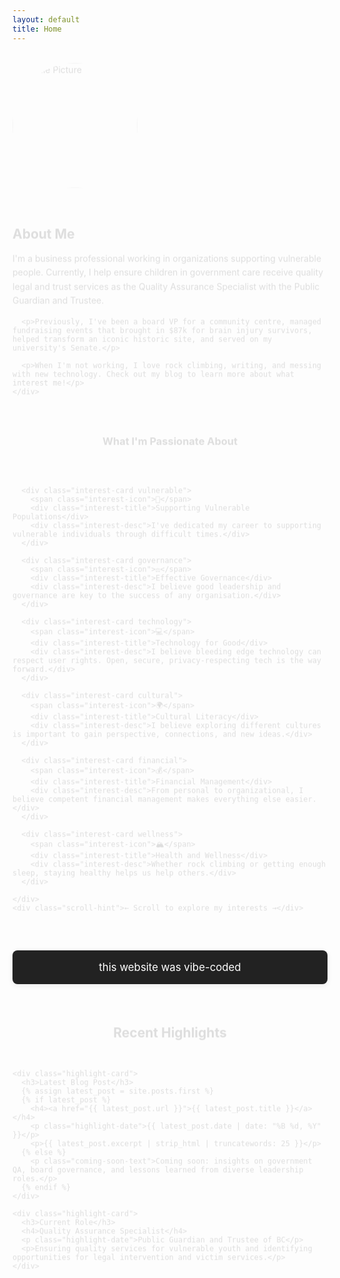 ```yaml
---
layout: default
title: Home
---
```


<section class="hero-section">
  <div class="hero-content">
    <img src="{{ site.baseurl }}/assets/images/PXL_20241224_214716982.NIGHT.jpg" 
         alt="Profile Picture" 
         class="profile-image">
    <div class="hero-text">
      <h2>About Me</h2>
      <p>I'm a business professional working in organizations supporting vulnerable people. Currently, I help ensure children in government care receive quality legal and trust services as the Quality Assurance Specialist with the Public Guardian and Trustee.</p>
      
      <p>Previously, I've been a board VP for a community centre, managed fundraising events that brought in $87k for brain injury survivors, helped transform an iconic historic site, and served on my university's Senate.</p>
      
      <p>When I'm not working, I love rock climbing, writing, and messing with new technology. Check out my blog to learn more about what interest me!</p>
    </div>
  </div>
</section>

<section class="interests-section">
  <h3>What I'm Passionate About</h3>
  <div class="interests-container">
    <div class="interests-scroll">
      
      <div class="interest-card vulnerable">
        <span class="interest-icon">🤝</span>
        <div class="interest-title">Supporting Vulnerable Populations</div>
        <div class="interest-desc">I've dedicated my career to supporting vulnerable individuals through difficult times.</div>
      </div>

      <div class="interest-card governance">
        <span class="interest-icon">⚖️</span>
        <div class="interest-title">Effective Governance</div>
        <div class="interest-desc">I believe good leadership and governance are key to the success of any organisation.</div>
      </div>

      <div class="interest-card technology">
        <span class="interest-icon">💻</span>
        <div class="interest-title">Technology for Good</div>
        <div class="interest-desc">I believe bleeding edge technology can respect user rights. Open, secure, privacy-respecting tech is the way forward.</div>
      </div>

      <div class="interest-card cultural">
        <span class="interest-icon">🌍</span>
        <div class="interest-title">Cultural Literacy</div>
        <div class="interest-desc">I believe exploring different cultures is important to gain perspective, connections, and new ideas.</div>
      </div>

      <div class="interest-card financial">
        <span class="interest-icon">💰</span>
        <div class="interest-title">Financial Management</div>
        <div class="interest-desc">From personal to organizational, I believe competent financial management makes everything else easier.</div>
      </div>

      <div class="interest-card wellness">
        <span class="interest-icon">🏔️</span>
        <div class="interest-title">Health and Wellness</div>
        <div class="interest-desc">Whether rock climbing or getting enough sleep, staying healthy helps us help others.</div>
      </div>

    </div>
    <div class="scroll-hint">← Scroll to explore my interests →</div>
  </div>
</section>

<div id="vibe-banner" style="background: #222; color: #fff; text-align: center; padding: 1em; cursor: pointer; font-size: 1.2em; margin-bottom: 2rem; border-radius: 8px; box-shadow: 0 2px 8px rgba(0,0,0,0.08);">
  this website was vibe-coded
</div>

<section class="highlights-section">
  <h2>Recent Highlights</h2>
  <div class="highlights-grid">

    <div class="highlight-card">
      <h3>Latest Blog Post</h3>
      {% assign latest_post = site.posts.first %}
      {% if latest_post %}
        <h4><a href="{{ latest_post.url }}">{{ latest_post.title }}</a></h4>
        <p class="highlight-date">{{ latest_post.date | date: "%B %d, %Y" }}</p>
        <p>{{ latest_post.excerpt | strip_html | truncatewords: 25 }}</p>
      {% else %}
        <p class="coming-soon-text">Coming soon: insights on government QA, board governance, and lessons learned from diverse leadership roles.</p>
      {% endif %}
    </div>

    <div class="highlight-card">
      <h3>Current Role</h3>
      <h4>Quality Assurance Specialist</h4>
      <p class="highlight-date">Public Guardian and Trustee of BC</p>
      <p>Ensuring quality services for vulnerable youth and identifying opportunities for legal intervention and victim services.</p>
    </div>

  </div>
</section>

<style>
/* Home Page Styles */
.hero-section {
  margin-bottom: 3rem;
}

.hero-content {
  display: flex;
  align-items: center;
  gap: 2rem;
  flex-wrap: wrap;
}

.profile-image {
  width: 200px;
  height: 200px;
  border-radius: 50%;
  object-fit: cover;
  border: 4px solid var(--border);
  transition: transform 0.3s ease, box-shadow 0.3s ease;
  flex-shrink: 0;
}

.profile-image:hover {
  box-shadow: 0 8px 25px var(--shadow-hover);
}
.hero-text {
  flex: 1;
  min-width: 300px;
}

.hero-text h2 {
  color: var(--text-primary);
  margin-bottom: 1rem;
}

.hero-text p {
  color: var(--text-primary);
  line-height: 1.6;
  margin-bottom: 1rem;
}

/* Interests Section */
.interests-section {
  margin: 3rem 0;
}

.interests-section h3 {
  color: var(--text-primary);
  margin-bottom: 1.5rem;
  text-align: center;
}

.interests-container {
  margin: 2rem 0;
}

.interests-scroll {
  display: flex;
  overflow-x: auto;
  gap: 1rem;
  padding: 1rem 0;
  scroll-behavior: smooth;
  -webkit-overflow-scrolling: touch;
}

.interests-scroll::-webkit-scrollbar {
  height: 6px;
}

.interests-scroll::-webkit-scrollbar-track {
  background: var(--bg-secondary);
  border-radius: 3px;
}

.interests-scroll::-webkit-scrollbar-thumb {
  background: var(--accent);
  border-radius: 3px;
}

.interests-scroll::-webkit-scrollbar-thumb:hover {
  background: var(--accent-hover);
}

.interest-card {
  width: 200px;
  height: 200px;
  color: white;
  padding: 1.25rem;
  border-radius: 12px;
  text-align: center;
  transition: transform 0.3s ease, box-shadow 0.3s ease;
  cursor: pointer;
  flex-shrink: 0;
  display: flex;
  flex-direction: column;
  justify-content: center;
  word-wrap: break-word;
  overflow-wrap: break-word;
}

.interest-card:hover {
  transform: translateY(-5px);
  box-shadow: 0 10px 25px rgba(0,0,0,0.2);
}

.interest-card.vulnerable {
  background: linear-gradient(135deg, #667eea 0%, #764ba2 100%);
}

.interest-card.governance {
  background: linear-gradient(135deg, #f093fb 0%, #f5576c 100%);
}

.interest-card.technology {
  background: linear-gradient(135deg, #4facfe 0%, #00f2fe 100%);
}

.interest-card.cultural {
  background: linear-gradient(135deg, #43e97b 0%, #38f9d7 100%);
}

.interest-card.financial {
  background: linear-gradient(135deg, #fa709a 0%, #fee140 100%);
}

.interest-card.wellness {
  background: linear-gradient(135deg, #a8edea 0%, #fed6e3 100%);
  color: #333;
}

.interest-icon {
  font-size: 1.8rem;
  margin-bottom: 0.5rem;
  display: block;
}

.interest-title {
  font-weight: bold;
  margin-bottom: 0.5rem;
  font-size: 0.85rem;
  line-height: 1.2;
}

.interest-desc {
  font-size: 0.75rem;
  opacity: 0.95;
  line-height: 1.3;
  overflow: hidden;
  text-overflow: ellipsis;
}

.scroll-hint {
  text-align: center;
  color: var(--text-secondary);
  font-size: 0.9rem;
  margin-top: 0.5rem;
}

.site-description {
  text-align: center;
  color: var(--text-secondary);
  font-size: 1.1rem;
  max-width: 700px;
  margin: 2rem auto 0;
  line-height: 1.6;
}

/* Highlights Section */
.highlights-section {
  margin: 3rem 0;
}

.highlights-section h2 {
  color: var(--text-primary);
  margin-bottom: 2rem;
  text-align: center;
}

.highlights-grid {
  display: grid;
  grid-template-columns: repeat(auto-fit, minmax(300px, 1fr));
  gap: 2rem;
}

.highlight-card {
  background: var(--bg-secondary);
  border: 1px solid var(--border);
  border-radius: 0.75rem;
  padding: 2rem;
  transition: transform 0.3s ease, box-shadow 0.3s ease;
}

.highlight-card:hover {
  transform: translateY(-4px);
  box-shadow: 0 8px 25px var(--shadow-hover);
}

.highlight-card h3 {
  color: var(--accent);
  margin-bottom: 1rem;
  font-size: 1.1rem;
}

.highlight-card h4 {
  color: var(--text-primary);
  margin-bottom: 0.5rem;
}

.highlight-card h4 a {
  color: var(--text-primary);
  text-decoration: none;
  transition: color 0.2s ease;
}

.highlight-card h4 a:hover {
  color: var(--accent);
}

.highlight-date {
  color: var(--text-secondary);
  font-size: 0.9rem;
  margin-bottom: 1rem !important;
  font-style: italic;
}

.highlight-card p {
  color: var(--text-secondary);
  line-height: 1.6;
  margin-bottom: 0;
}

.coming-soon-text {
  color: var(--text-secondary) !important;
  font-style: italic;
}

/* Mobile responsive */
@media (max-width: 768px) {
  .hero-content {
    flex-direction: column;
    text-align: center;
  }
  
  .profile-image {
    width: 150px;
    height: 150px;
  }
  
  .interest-card {
    width: 180px;
    height: 180px;
    padding: 1rem;
  }
  
  .interest-title {
    font-size: 0.8rem;
  }
  
  .interest-desc {
    font-size: 0.7rem;
  }
  
  .highlights-grid {
    grid-template-columns: 1fr;
    gap: 1rem;
  }
  
  .highlight-card {
    padding: 1.5rem;
  }
}

@media (max-width: 480px) {
  .interest-card {
    width: 160px;
    height: 160px;
    padding: 0.875rem;
  }
  
  .interest-title {
    font-size: 0.75rem;
  }
  
  .interest-desc {
    font-size: 0.65rem;
  }
}

/* Smooth animations */
.hero-section,
.interests-section,
.highlights-section {
  animation: fadeInUp 0.6s ease-out;
}

@keyframes fadeInUp {
  from {
    opacity: 0;
    transform: translateY(20px);
  }
  to {
    opacity: 1;
    transform: translateY(0);
  }
}
</style>

<script>
// Add smooth scrolling behavior for the interests section
document.addEventListener('DOMContentLoaded', function() {
  const interestCards = document.querySelectorAll('.interest-card');
  
  interestCards.forEach(card => {
    card.addEventListener('click', function() {
      this.style.transform = 'scale(0.95) translateY(-5px)';
      setTimeout(() => {
        this.style.transform = '';
      }, 150);
    });
  });

  // Banner click handler
  var banner = document.getElementById('vibe-banner');
  if (banner) {
    banner.onclick = function() {
      alert("I don't want to pretend my programming skills are better than they are. Pay someone to make a website for you if you can afford it. Jekyll and Github pages is a great option for anyone looking to create a personal website for free. LLMs make this approach much easier, more economical and more customizable than using traditional website building platforms.");
    };
  }
});
</script>

